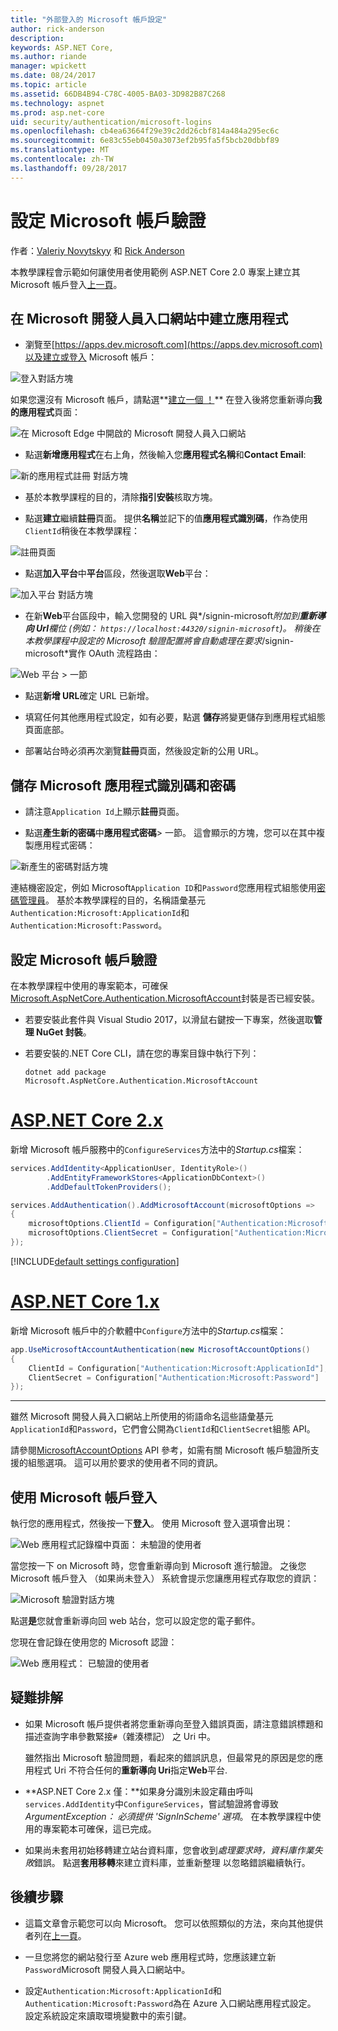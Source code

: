```yaml
---
title: "外部登入的 Microsoft 帳戶設定"
author: rick-anderson
description: 
keywords: ASP.NET Core,
ms.author: riande
manager: wpickett
ms.date: 08/24/2017
ms.topic: article
ms.assetid: 66DB4B94-C78C-4005-BA03-3D982B87C268
ms.technology: aspnet
ms.prod: asp.net-core
uid: security/authentication/microsoft-logins
ms.openlocfilehash: cb4ea63664f29e39c2dd26cbf814a484a295ec6c
ms.sourcegitcommit: 6e83c55eb0450a3073ef2b95fa5f5bcb20dbbf89
ms.translationtype: MT
ms.contentlocale: zh-TW
ms.lasthandoff: 09/28/2017
---
```

# <a name="configuring-microsoft-account-authentication"></a>設定 Microsoft 帳戶驗證

<a name=security-authentication-microsoft-logins></a>

作者：[Valeriy Novytskyy](https://github.com/01binary) 和 [Rick Anderson](https://twitter.com/RickAndMSFT)

本教學課程會示範如何讓使用者使用範例 ASP.NET Core 2.0 專案上建立其 Microsoft 帳戶登入[上一頁](index.md)。

## <a name="create-the-app-in-microsoft-developer-portal"></a>在 Microsoft 開發人員入口網站中建立應用程式

* 瀏覽至[https://apps.dev.microsoft.com](https://apps.dev.microsoft.com)以及建立或登入 Microsoft 帳戶：

![登入對話方塊](index/_static/MicrosoftDevLogin.png)

如果您還沒有 Microsoft 帳戶，請點選**[建立一個 ！](https://signup.live.com/signup?wa=wsignin1.0&rpsnv=13&ct=1478151035&rver=6.7.6643.0&wp=SAPI_LONG&wreply=https%3a%2f%2fapps.dev.microsoft.com%2fLoginPostBack&id=293053&aadredir=1&contextid=D70D4F21246BAB50&bk=1478151036&uiflavor=web&uaid=f0c3de863a914c358b8dc01b1ff49e85&mkt=EN-US&lc=1033&lic=1)** 在登入後將您重新導向**我的應用程式**頁面：

![在 Microsoft Edge 中開啟的 Microsoft 開發人員入口網站](index/_static/MicrosoftDev.png)

* 點選**新增應用程式**在右上角，然後輸入您**應用程式名稱**和**Contact Email**:

![新的應用程式註冊 對話方塊](index/_static/MicrosoftDevAppCreate.png)

* 基於本教學課程的目的，清除**指引安裝**核取方塊。

* 點選**建立**繼續**註冊**頁面。 提供**名稱**並記下的值**應用程式識別碼**，作為使用`ClientId`稍後在本教學課程：

![註冊頁面](index/_static/MicrosoftDevAppReg.png)

* 點選**加入平台**中**平台**區段，然後選取**Web**平台：

![加入平台 對話方塊](index/_static/MicrosoftDevAppPlatform.png)

* 在新**Web**平台區段中，輸入您開發的 URL 與*/signin-microsoft*附加到**重新導向 Url**欄位 (例如： `https://localhost:44320/signin-microsoft`)。 稍後在本教學課程中設定的 Microsoft 驗證配置將會自動處理在要求*/signin-microsoft*實作 OAuth 流程路由：

![Web 平台 > 一節](index/_static/MicrosoftRedirectUri.png)

* 點選**新增 URL**確定 URL 已新增。

* 填寫任何其他應用程式設定，如有必要，點選 **儲存**將變更儲存到應用程式組態頁面底部。

* 部署站台時必須再次瀏覽**註冊**頁面，然後設定新的公用 URL。

## <a name="store-microsoft-application-id-and-password"></a>儲存 Microsoft 應用程式識別碼和密碼

* 請注意`Application Id`上顯示**註冊**頁面。

* 點選**產生新的密碼**中**應用程式密碼**> 一節。 這會顯示的方塊，您可以在其中複製應用程式密碼：

![新產生的密碼對話方塊](index/_static/MicrosoftDevPassword.png)

連結機密設定，例如 Microsoft`Application ID`和`Password`您應用程式組態使用[密碼管理員](../../app-secrets.md)。 基於本教學課程的目的，名稱語彙基元`Authentication:Microsoft:ApplicationId`和`Authentication:Microsoft:Password`。

## <a name="configure-microsoft-account-authentication"></a>設定 Microsoft 帳戶驗證

在本教學課程中使用的專案範本，可確保[Microsoft.AspNetCore.Authentication.MicrosoftAccount](https://www.nuget.org/packages/Microsoft.AspNetCore.Authentication.MicrosoftAccount)封裝是否已經安裝。

* 若要安裝此套件與 Visual Studio 2017，以滑鼠右鍵按一下專案，然後選取**管理 NuGet 封裝**。
* 若要安裝的.NET Core CLI，請在您的專案目錄中執行下列：

   `dotnet add package Microsoft.AspNetCore.Authentication.MicrosoftAccount`

# <a name="aspnet-core-2xtabaspnetcore2x"></a>[ASP.NET Core 2.x](#tab/aspnetcore2x)

新增 Microsoft 帳戶服務中的`ConfigureServices`方法中的*Startup.cs*檔案：

```csharp
services.AddIdentity<ApplicationUser, IdentityRole>()
        .AddEntityFrameworkStores<ApplicationDbContext>()
        .AddDefaultTokenProviders();

services.AddAuthentication().AddMicrosoftAccount(microsoftOptions =>
{
    microsoftOptions.ClientId = Configuration["Authentication:Microsoft:ApplicationId"];
    microsoftOptions.ClientSecret = Configuration["Authentication:Microsoft:Password"];
});
```

[!INCLUDE[default settings configuration](includes/default-settings.md)]

# <a name="aspnet-core-1xtabaspnetcore1x"></a>[ASP.NET Core 1.x](#tab/aspnetcore1x)

新增 Microsoft 帳戶中的介軟體中`Configure`方法中的*Startup.cs*檔案：

```csharp
app.UseMicrosoftAccountAuthentication(new MicrosoftAccountOptions()
{
    ClientId = Configuration["Authentication:Microsoft:ApplicationId"],
    ClientSecret = Configuration["Authentication:Microsoft:Password"]
});
```

---

雖然 Microsoft 開發人員入口網站上所使用的術語命名這些語彙基元`ApplicationId`和`Password`，它們會公開為`ClientId`和`ClientSecret`組態 API。

請參閱[MicrosoftAccountOptions](https://docs.microsoft.com/aspnet/core/api/microsoft.aspnetcore.builder.microsoftaccountoptions) API 參考，如需有關 Microsoft 帳戶驗證所支援的組態選項。 這可以用於要求的使用者不同的資訊。

## <a name="sign-in-with-microsoft-account"></a>使用 Microsoft 帳戶登入

執行您的應用程式，然後按一下**登入**。 使用 Microsoft 登入選項會出現：

![Web 應用程式記錄檔中頁面： 未驗證的使用者](index/_static/DoneMicrosoft.png)

當您按一下 on Microsoft 時，您會重新導向到 Microsoft 進行驗證。 之後您 Microsoft 帳戶登入 （如果尚未登入） 系統會提示您讓應用程式存取您的資訊：

![Microsoft 驗證對話方塊](index/_static/MicrosoftLogin.png)

點選**是**您就會重新導向回 web 站台，您可以設定您的電子郵件。

您現在會記錄在使用您的 Microsoft 認證：

![Web 應用程式： 已驗證的使用者](index/_static/Done.png)

## <a name="troubleshooting"></a>疑難排解

* 如果 Microsoft 帳戶提供者將您重新導向至登入錯誤頁面，請注意錯誤標題和描述查詢字串參數緊接`#`（雜湊標記） 之 Uri 中。

  雖然指出 Microsoft 驗證問題，看起來的錯誤訊息，但最常見的原因是您的應用程式 Uri 不符合任何的**重新導向 Uri**指定**Web**平台.
* **ASP.NET Core 2.x 僅：**如果身分識別未設定藉由呼叫`services.AddIdentity`中`ConfigureServices`，嘗試驗證將會導致*ArgumentException： 必須提供 'SignInScheme' 選項*。 在本教學課程中使用的專案範本可確保，這已完成。
* 如果尚未套用初始移轉建立站台資料庫，您會收到*處理要求時，資料庫作業失敗*錯誤。 點選**套用移轉**來建立資料庫，並重新整理 以忽略錯誤繼續執行。

## <a name="next-steps"></a>後續步驟

* 這篇文章會示範您可以向 Microsoft。 您可以依照類似的方法，來向其他提供者列在[上一頁](index.md)。

* 一旦您將您的網站發行至 Azure web 應用程式時，您應該建立新`Password`Microsoft 開發人員入口網站中。

* 設定`Authentication:Microsoft:ApplicationId`和`Authentication:Microsoft:Password`為在 Azure 入口網站應用程式設定。 設定系統設定來讀取環境變數中的索引鍵。
